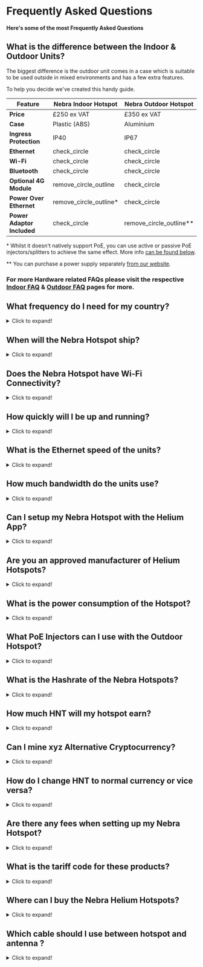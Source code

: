 # Frequently Asked Questions

**Here's some of the most Frequently Asked Questions**

## What is the difference between the Indoor & Outdoor Units?


The biggest difference is the outdoor unit comes in a case which is suitable to be used outside in mixed environments and has a few extra features.

To help you decide we've created this handy guide.

| Feature | Nebra Indoor Hotspot | Nebra Outdoor Hotspot |
| --- | ---  | --- |
| **Price** | £250 ex VAT | £350 ex VAT |
| **Case** | Plastic (ABS) | Aluminium |
| **Ingress Protection** | IP40 | IP67 |
| **Ethernet** | <span class="material-icons">check_circle</span> | <span class="material-icons">check_circle</span>  |
| **Wi-Fi** | <span class="material-icons">check_circle</span>  | <span class="material-icons">check_circle</span>  |
| **Bluetooth** | <span class="material-icons">check_circle</span>  | <span class="material-icons">check_circle</span>  |
| **Optional 4G Module** | <span class="material-icons">remove_circle_outline</span> | <span class="material-icons">check_circle</span>  |
| **Power Over Ethernet** | <span class="material-icons">remove_circle_outline</span>*  | <span class="material-icons">check_circle</span>  |
| **Power Adaptor Included** | <span class="material-icons">check_circle</span>  | <span class="material-icons">remove_circle_outline</span>**  |

\* Whilst it doesn't natively support PoE, you can use active or passive PoE injectors/splitters to achieve the same effect. More info [can be found below](#can-i-use-poe-with-the-indoor-hotspot).

\** You can purchase a power supply separately [from our website](https://www.nebra.com/products/nebra-12-volt-1-5-amp-worldwide-power-supply).

### For more Hardware related FAQs please visit the respective [Indoor FAQ](/indoor-hotspot/indoor-faq.md) & [Outdoor FAQ](/outdoor-hotspot/outdoor-faq.md) pages for more.

## What frequency do I need for my country?

<details> <summary>Click to expand! </summary>

We recommend you consult the [frequency plan guide on the TTN [website](https://www.thethingsnetwork.org/docs/lorawan/frequencies-by-country.html) to find which frequency plan matches your country, if you have any questions feel free to message.

While TTN is a different LoRa network the same frequency plans apply.

</details>

## When will the Nebra Hotspot ship?

<details> <summary>Click to expand! </summary>

We're updating shipping times based on when orders are placed, please refer to the sales website for current ETAs.

</details>


## Does the Nebra Hotspot have Wi-Fi Connectivity?
<details> <summary>Click to expand! </summary>

Yes, both the Indoor & Outdoor Hotspots have Wi-Fi Connectivity with a 2.4Ghz 802.11n Wi-Fi Adaptor included in the units.

</details>

## How quickly will I be up and running?

<details> <summary>Click to expand! </summary>
The setup process takes about 30 minutes for the indoor hotspot and around an hour for the outdoor hotspot.

After initial setup it takes approximately 24-48 hours to download updates & synchronise with the Helium Blockchain and start mining.

</details>

## What is the Ethernet speed of the units?

<details> <summary>Click to expand! </summary>

Both hotspots have 10/100 Mbps Ethernet connectivity, this is fast enough for the Helium Network and is typically 2x the speed of most Wi-Fi connections and 4x the speed of LTE connections.

</details>

## How much bandwidth do the units use?
<details> <summary>Click to expand! </summary>

Roughly the hotspots use 30-50GB Per month, overall this roughly is 200-300kBps constantly on the network so should be of little impact to most netwrks.

</details>

## Can I setup my Nebra Hotspot with the Helium App?
<details> <summary>Click to expand! </summary>

Yes, both units have Bluetooth which is used to communicate to the Helium App for initial setup.

Examples of how to set it up can be found in the quick-start guides.

</details>

## Are you an approved manufacturer of Helium Hotspots?
<details> <summary>Click to expand! </summary>

Yes, we have passed both HIP19 approval with Helium, and have also had our prototype unit's hardware validated. More details can be found on [Helium's Engineering Blog](https://engineering.helium.com/2021/01/26/maker-audit.html) 

</details>

## What is the power consumption of the Hotspot?
<details> <summary>Click to expand! </summary>

You can view the power consumption for the Hotspot's on their respective Overview Pages.</details>


## What PoE Injectors can I use with the Outdoor Hotspot?
<details> <summary>Click to expand! </summary>

The PoE injector must provide 48V to devices and an 802.3af compatible injector is recommended.</details>

## What is the Hashrate of the Nebra Hotspots?
<details> <summary>Click to expand! </summary>

Due to how HNT works, coins are not mined traditionally where a hashrate affects the amount earned. How it is earned is explained on the [Helium Website](https://www.helium.com/mine).</details>

## How much HNT will my hotspot earn?
<details> <summary>Click to expand! </summary>

Compared to other cryptocurrencies there isn't a constant amount of HNT earned per day by the units due to the variations on a setup to setup basis.

To get a rough idea, we recommend to have a look at the [Helium Explorer](https://explorer.helium.com/coverage) at other hotspots in your area.</details>

## Can I mine xyz Alternative Cryptocurrency?
<details> <summary>Click to expand! </summary>

No, the Nebra Helium Hotspots only mine HNT.</details>

## How do I change HNT to normal currency or vice versa?
<details> <summary>Click to expand! </summary>

We recommend using [Binance.us](https://www.binance.us/en/trade/HNT_USD) which allows HNT/USD trades or you can use [Binance.com](https://www.binance.com/en/trade/HNT_BTC) to exchange HNT into Bitcoin and then from Bitcoin into GBP, EUR or other currencies. However other exchanges are also available.</details>

## Are there any fees when setting up my Nebra Hotspot?
<details> <summary>Click to expand! </summary>

When setting up any Helium Hotspot Miner there is a $40 activation fee and a $10 fee when setting the hotspot's location.

As part of your purchase price we cover the $40 activation fee and the first location assert fee of $10 (worth $50 in total).

However every time you move your hotspot to a new location you will need to pay the $10 location assert fee again.

The full list of Helium transaction fees can be found in the [Helium documentation](https://developer.helium.com/blockchain/transaction-fees).</details>

## What is the tariff code for these products?
<details> <summary>Click to expand! </summary>

Tariff codes (also known as HS codes, HTS codes or HTSUS codes) are required by most countries when importing goods into the country. We provide these codes to the courier company at the time of shipping but sometimes it is also useful or necessary to have them on the receiver side also.

We have identified that the tariff code [8517610000](https://www.trade-tariff.service.gov.uk/commodities/8517610000) is the best for the Nebra Helium Hotspots.

However if your are not able to find that code in your country's system you can also try [8517620000](https://www.trade-tariff.service.gov.uk/commodities/8517620000) or [8517.62.0090](https://hts.usitc.gov/?query=8517.62.0090) as these are also valid for this product type.</details>

## Where can I buy the Nebra Helium Hotspots?
<details> <summary>Click to expand! </summary>

We have a growing list of distributors on our [Distributors](distributors.md) page.</details>

## Which cable should I use between hotspot and antenna ?

<details> <summary>Click to expand! </summary>

The distance that you need to run the Coax will be the main factor in deciding the cable to use, for short runs LMR/HDF 200 will be adequate but for longer runs then LMR/HDF 400 should be used.

Check more about cables and connectors here [Antenna Connectors](handy-guides/antenna/connectors.md)

docs\handy-guides\antenna\connectors.md

</details>


